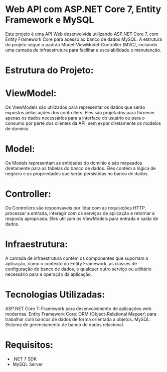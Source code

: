 # Web API com ASP.NET Core 7, Entity Framework e MySQL
Este projeto é uma API Web desenvolvida utilizando ASP.NET Core 7, com Entity Framework Core para acesso ao banco de dados MySQL. A estrutura do projeto segue o padrão Model-ViewModel-Controller (MVC), incluindo uma camada de infraestrutura para facilitar a escalabilidade e manutenção.

# Estrutura do Projeto:
# ViewModel:
Os ViewModels são utilizados para representar os dados que serão expostos pelas ações dos controllers. Eles são projetados para fornecer apenas os dados necessários para a interface do usuário ou para o consumo por parte dos clientes da API, sem expor diretamente os modelos de domínio.

# Model:
Os Models representam as entidades do domínio e são mapeados diretamente para as tabelas do banco de dados. Eles contêm a lógica de negócio e as propriedades que serão persistidas no banco de dados.

# Controller:
Os Controllers são responsáveis por lidar com as requisições HTTP, processar a entrada, interagir com os serviços de aplicação e retornar a resposta apropriada. Eles utilizam os ViewModels para entrada e saída de dados.

# Infraestrutura:
A camada de infraestrutura contém os componentes que suportam a aplicação, como o contexto do Entity Framework, as classes de configuração do banco de dados, e qualquer outro serviço ou utilitário necessário para a operação da aplicação.

# Tecnologias Utilizadas:
ASP.NET Core 7: Framework para desenvolvimento de aplicações web modernas.
Entity Framework Core: ORM (Object-Relational Mapper) para trabalhar com bancos de dados de forma orientada a objetos.
MySQL: Sistema de gerenciamento de banco de dados relacional.
# Requisitos:
- .NET 7 SDK
- MySQL Server
